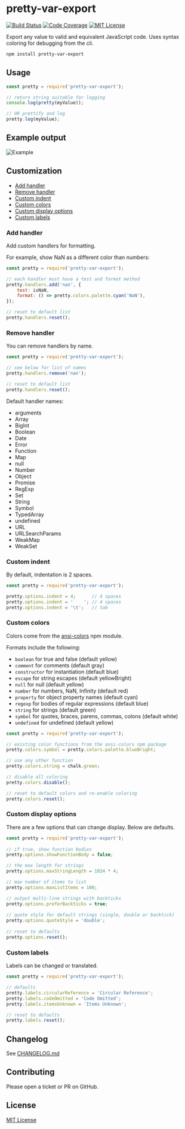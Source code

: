 # pretty-var-export

[![Build Status](https://travis-ci.com/kensnyder/pretty-var-export.svg?branch=master&v=1.1.4)](https://travis-ci.org/kensnyder/pretty-var-export)
[![Code Coverage](https://codecov.io/gh/kensnyder/pretty-var-export/branch/master/graph/badge.svg?v=1.1.4)](https://codecov.io/gh/kensnyder/pretty-var-export)
[![MIT License](https://img.shields.io/github/license/kensnyder/pretty-var-export.svg?v=1.1.4)](https://opensource.org/licenses/MIT)

Export any value to valid and equivalent JavaScript code. Uses syntax coloring
for debugging from the cli.

```bash
npm install pretty-var-export
```

## Usage

```js
const pretty = require('pretty-var-export');

// return string suitable for logging
console.log(pretty(myValue));

// OR prettify and log
pretty.log(myValue);
```

## Example output

![Example](./demo/example.png?raw=true&v=1.1.4)

## Customization

- [Add handler](#add-handler)
- [Remove handler](#remove-handler)
- [Custom indent](#custom-indent)
- [Custom colors](#custom-colors)
- [Custom display options](#custom-display-options)
- [Custom labels](#custom-labels)

### Add handler

Add custom handlers for formatting.

For example, show NaN as a different color than numbers:

```js
const pretty = require('pretty-var-export');

// each handler must have a test and format method
pretty.handlers.add('nan', {
    test: isNaN,
    format: () => pretty.colors.palette.cyan('NaN'),
});

// reset to default list
pretty.handlers.reset();
```

### Remove handler

You can remove handlers by name.

```js
const pretty = require('pretty-var-export');

// see below for list of names
pretty.handlers.remove('nan');

// reset to default list
pretty.handlers.reset();
```

Default handler names:
- arguments
- Array
- BigInt
- Boolean
- Date
- Error
- Function
- Map
- null
- Number
- Object
- Promise
- RegExp
- Set
- String
- Symbol
- TypedArray
- undefined
- URL
- URLSearchParams
- WeakMap
- WeakSet

### Custom indent

By default, indentation is 2 spaces.

```js
const pretty = require('pretty-var-export');

pretty.options.indent = 4;      // 4 spaces
pretty.options.indent = '    '; // 4 spaces
pretty.options.indent = '\t';   // tab
```

### Custom colors

Colors come from the [ansi-colors](https://npmjs.com/package/ansi-colors) npm module.

Formats include the following:
- `boolean` for true and false (default yellow)
- `comment` for comments (default gray)
- `constructor` for instantiation (default blue)
- `escape` for string escapes (default yellowBright)
- `null` for null (default yellow)
- `number` for numbers, NaN, Infinity (default red)
- `property` for object property names (default cyan)
- `regexp` for bodies of regular expressions (default blue)
- `string` for strings (default green)
- `symbol` for quotes, braces, parens, commas, colons (default white)
- `undefined` for undefined (default yellow)

```js
const pretty = require('pretty-var-export');

// existing color functions from the ansi-colors npm package
pretty.colors.symbol = pretty.colors.palette.blueBright;

// use any other function
pretty.colors.string = chalk.green;

// disable all coloring
pretty.colors.disable();

// reset to default colors and re-enable coloring
pretty.colors.reset();
```

### Custom display options

There are a few options that can change display. Below are defaults.

```js
const pretty = require('pretty-var-export');
 
// if true, show function bodies
pretty.options.showFunctionBody = false;

// the max length for strings
pretty.options.maxStringLength = 1024 * 4;

// max number of items to list
pretty.options.maxListItems = 100;

// output multi-line strings with backticks
pretty.options.preferBackticks = true;
 
// quote style for default strings (single, double or backtick)
pretty.options.quoteStyle = 'double';
 
// reset to defaults
pretty.options.reset();
```

### Custom labels

Labels can be changed or translated.

```js
const pretty = require('pretty-var-export');

// defaults
pretty.labels.circularReference = 'Circular Reference';
pretty.labels.codeOmitted = 'Code Omitted';
pretty.labels.itemsUnknown = 'Items Unknown';

// reset to defaults
pretty.labels.reset();
```

## Changelog

See [CHANGELOG.md](./CHANGELOG.md)

## Contributing

Please open a ticket or PR on GitHub.

## License

[MIT License](./LICENSE)
